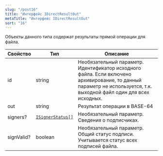 ```yaml
---
slug: "/post16"
title: "Интерфейс IDirectResultOut"
metaTitle: "Интерфейс IDirectResultOut"
sort: "16"
---
```



Объекты данного типа содержат результаты прямой операции для файла.

| Свойство | Тип | Описание |
| --- | --- | --- |
| id | string | Необязательный параметр. Идентификатор исходного файла. Если включено архивирование, то данный параметр не используется, т.к. выходной файл один для всех исходных. |
| out | string | Результат операции в BASE-64 |
| signers? | [`ISignerStatus[]`](./21-ISignerStatus.md) |  Необязательный параметр. Сведения о подписчиках. |
| signValid? | boolean |  Необязательный параметр. Общий статус подписи. Учитывается статус всех подписей файла. |